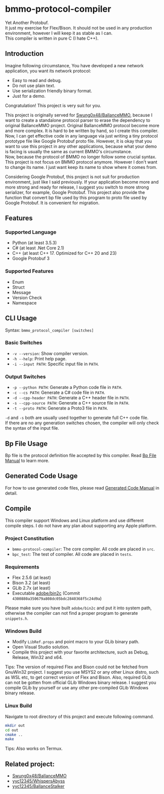 # bmmo-protocol-compiler

Yet Another Protobuf.  
It just my exercise for Flex/Bison. It should not be used in any production environment, however I will keep it as stable as I can.  
This compiler is written in pure C (I hate C++).

## Introduction

Imagine following circumstance, You have developed a new network application, you want its network protocol:

* Easy to read and debug.
* Do not use plain text.
* Use serialization friendly binary format.
* Just for a demo.

Congratulation! This project is very suit for you.

This project is originally served for [Swung0x48/BallanceMMO](https://github.com/Swung0x48/BallanceMMO), because I want to create a standalone protocol parser to erase the dependency to original BallanceMMO project. Original BallanceMMO protocol become more and more complex. It is hard to be written by hand, so I create this compiler. Now, I can get effective code in any language via just writing a tiny protocol prototype file like Google Protobuf proto file. However, it is okay that you want to use this project in any other applications, because what your demo is facing is usually the same as current BMMO's circumstance.  
Now, because the protocol of BMMO no longer follow some crucial syntax. This project is not focus on BMMO protocol anymore. However I don't want to change its name. I just want keep its name to show where it comes from.

Considering Google Protobuf, this project is not suit for production environment, just like I said previously. If your application become more and more strong and ready for release, I suggest you switch to more strong serializer, for example, Google Protobuf. This project also provide the function that convert bp file used by this program to proto file used by Google Protobuf. It is convenient for migration.

## Features

### Supported Language

* Python (at least 3.5.3)
* C\# (at least .Net Core 2.1)
* C++ (at least C++ 17. Optimized for C++ 20 and 23)
* Google Protobuf 3

### Supported Features

* Enum
* Struct
* Message
* Version Check
* Namespace

## CLI Usage

Syntax: `bmmo_protocol_compiler [switches]`

### Basic Switches

* `-v --version`: Show compiler version.
* `-h --help`: Print help page.
* `-i --input PATH`: Specific input file in `PATH`.

### Output Switches

* `-p --python PATH`: Generate a Python code file in `PATH`.
* `-c --cs PATH`: Generate a C\# code file in `PATH`.
* `-d --cpp-header PATH`: Generate a C++ header file in `PATH`.
* `-s --cpp-source PATH`: Generate a C++ source file in `PATH`.
* `-t --proto PATH`: Generate a Proto3 file in `PATH`.

`-d` and `-s` both are usually used together to generate full C++ code file.  
If there are no any generation switches chosen, the compiler will only check the syntax of the input file.  

## Bp File Usage

Bp file is the protocol definition file accepted by this compiler. Read [Bp File Manual](docs/BpFile.md) to learn more.

## Generated Code Usage

For how to use generated code files, please read [Generated Code Manual](docs/GenCode.md) in detail.

## Compile

This compiler support Windows and Linux platform and use different compile steps. I do not have any plan about supporting any Apple platform.

### Project Constitution

* `bmmo-protocol-compiler`: The core compiler. All code are placed in `src`.
* `bpc_test`: The test of compiler. All code are placed in `tests`.

### Requirements

* Flex 2.5.6 (at least)
* Bison 3.2 (at least)
* GLib 2.7x (at least)
* Executable [adobe/bin2c](https://github.com/adobe/bin2c) (Commit `4300880a350679a808dc05bdc2840368f5c24d9a`)

Please make sure you have built `adobe/bin2c` and put it into system path, otherwise the compiler can not find a proper program to generate `snippets.h`.

### Windows Build

* Modify `LibRef.props` and point macro to your GLib binary path.
* Open Visual Studio solution.
* Compile this project with your favorite architecture, such as Debug, Release, Win32 and x64.

Tips: The version of required Flex and Bison could not be fetched from GnuWin32 project. I suggest you use MSYS2 or any other Linux distro, such as WSL etc, to get correct version of Flex and Bison. Also, required GLib can not be gotten from official GLib Windows binary release. I suggest you compile GLib by yourself or use any other pre-compiled GLib Windows binary release.

### Linux Build

Navigate to root directory of this project and execute following command.

```bash
mkdir out
cd out
cmake ..
make
```

Tips: Also works on Termux.

## Related project:

* [Swung0x48/BallanceMMO](https://github.com/Swung0x48/BallanceMMO)
* [yyc12345/WhispersAbyss](https://github.com/yyc12345/WhispersAbyss)
* [yyc12345/BallanceStalker](https://code.blumia.cn/yyc12345/BallanceStalker)
